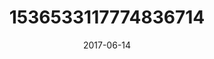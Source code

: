 ---
title: "1536533117774836714"
image: "2017-06-14 07.24.03 1536533117774836714_46248401"
date: "2017-06-14"
type: "photo"
---